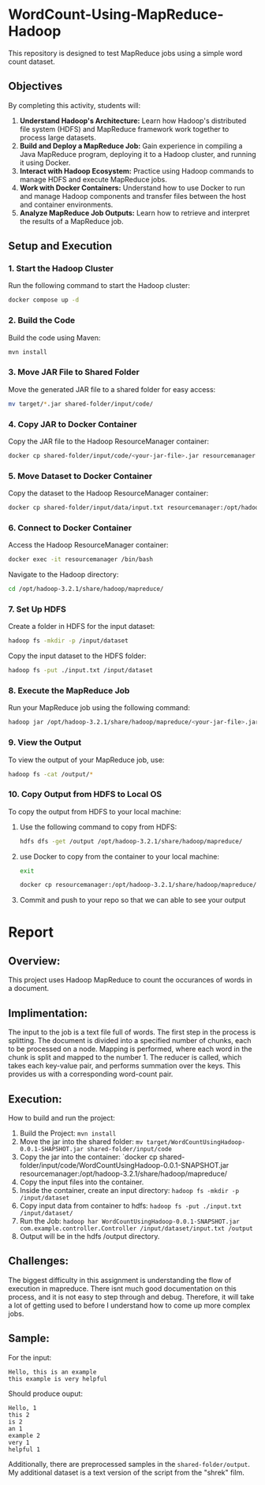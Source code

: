 
# WordCount-Using-MapReduce-Hadoop

This repository is designed to test MapReduce jobs using a simple word count dataset.

## Objectives

By completing this activity, students will:

1. **Understand Hadoop's Architecture:** Learn how Hadoop's distributed file system (HDFS) and MapReduce framework work together to process large datasets.
2. **Build and Deploy a MapReduce Job:** Gain experience in compiling a Java MapReduce program, deploying it to a Hadoop cluster, and running it using Docker.
3. **Interact with Hadoop Ecosystem:** Practice using Hadoop commands to manage HDFS and execute MapReduce jobs.
4. **Work with Docker Containers:** Understand how to use Docker to run and manage Hadoop components and transfer files between the host and container environments.
5. **Analyze MapReduce Job Outputs:** Learn how to retrieve and interpret the results of a MapReduce job.

## Setup and Execution

### 1. **Start the Hadoop Cluster**

Run the following command to start the Hadoop cluster:

```bash
docker compose up -d
```

### 2. **Build the Code**

Build the code using Maven:

```bash
mvn install
```

### 3. **Move JAR File to Shared Folder**

Move the generated JAR file to a shared folder for easy access:

```bash
mv target/*.jar shared-folder/input/code/
```

### 4. **Copy JAR to Docker Container**

Copy the JAR file to the Hadoop ResourceManager container:

```bash
docker cp shared-folder/input/code/<your-jar-file>.jar resourcemanager:/opt/hadoop-3.2.1/share/hadoop/mapreduce/
```

### 5. **Move Dataset to Docker Container**

Copy the dataset to the Hadoop ResourceManager container:

```bash
docker cp shared-folder/input/data/input.txt resourcemanager:/opt/hadoop-3.2.1/share/hadoop/mapreduce/
```

### 6. **Connect to Docker Container**

Access the Hadoop ResourceManager container:

```bash
docker exec -it resourcemanager /bin/bash
```

Navigate to the Hadoop directory:

```bash
cd /opt/hadoop-3.2.1/share/hadoop/mapreduce/
```

### 7. **Set Up HDFS**

Create a folder in HDFS for the input dataset:

```bash
hadoop fs -mkdir -p /input/dataset
```

Copy the input dataset to the HDFS folder:

```bash
hadoop fs -put ./input.txt /input/dataset
```

### 8. **Execute the MapReduce Job**

Run your MapReduce job using the following command:

```bash
hadoop jar /opt/hadoop-3.2.1/share/hadoop/mapreduce/<your-jar-file>.jar com.example.controller.Controller /input/dataset/input.txt /output
```

### 9. **View the Output**

To view the output of your MapReduce job, use:

```bash
hadoop fs -cat /output/*
```

### 10. **Copy Output from HDFS to Local OS**

To copy the output from HDFS to your local machine:

1. Use the following command to copy from HDFS:
    ```bash
    hdfs dfs -get /output /opt/hadoop-3.2.1/share/hadoop/mapreduce/
    ```

2. use Docker to copy from the container to your local machine:
   ```bash
   exit 
   ```
    ```bash
    docker cp resourcemanager:/opt/hadoop-3.2.1/share/hadoop/mapreduce/output/ shared-folder/output/
    ```
3. Commit and push to your repo so that we can able to see your output

# Report
## Overview:
This project uses Hadoop MapReduce to count the occurances of words in a document.
## Implimentation:
The input to the job is a text file full of words.
The first step in the process is splitting. The document is divided into a specified number of chunks, each to be processed on a node.
Mapping is performed, where each word in the chunk is split and mapped to the number 1.
The reducer is called, which takes each key-value pair, and performs summation over the keys. This provides us with a corresponding word-count pair.
## Execution:
How to build and run the project:
1. Build the Project: `mvn install`
1. Move the jar into the shared folder: `mv target/WordCountUsingHadoop-0.0.1-SHAPSHOT.jar shared-folder/input/code`
1. Copy the jar into the container: `docker cp shared-folder/input/code/WordCountUsingHadoop-0.0.1-SNAPSHOT.jar resourcemanager:/opt/hadoop-3.2.1/share/hadoop/mapreduce/
1. Copy the input files into the container.
1. Inside the container, create an input directory: `hadoop fs -mkdir -p /input/dataset`
1. Copy input data from container to hdfs: `hadoop fs -put ./input.txt /input/dataset/`
1. Run the Job: `hadoop har WordCountUsingHadoop-0.0.1-SNAPSHOT.jar com.example.controller.Controller /input/dataset/input.txt /output`
1. Output will be in the hdfs /output directory.
## Challenges:
The biggest difficulty in this assignment is understanding the flow of execution in mapreduce.
There isnt much good documentation on this process, and it is not easy to step through and debug.
Therefore, it will take a lot of getting used to before I understand how to come up more complex jobs.
## Sample:
For the input:
```
Hello, this is an example
this example is very helpful
```
Should produce ouput:
```
Hello, 1
this 2
is 2
an 1
example 2
very 1
helpful 1
```

Additionally, there are preprocessed samples in the `shared-folder/output`. 
My additional dataset is a text version of the script from the "shrek" film.